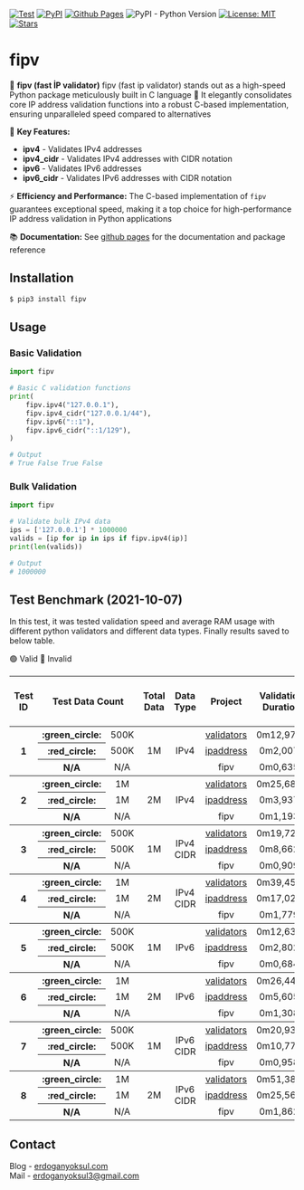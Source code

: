 [![Test](https://github.com/eredotpkfr/fipv/actions/workflows/python-package-test.yml/badge.svg)](https://github.com/eredotpkfr/fipv/actions/workflows/python-package-test.yml)
[![PyPI](https://img.shields.io/pypi/v/fipv)](https://pypi.org/project/fipv/)
[![Github Pages](https://img.shields.io/badge/github-pages-orange.svg)](https://www.erdoganyoksul.com/fipv/)
![PyPI - Python Version](https://img.shields.io/pypi/pyversions/fipv)
[![License: MIT](https://img.shields.io/badge/license-MIT-informational.svg)](https://opensource.org/licenses/MIT)
[![Stars](https://img.shields.io/github/stars/eredotpkfr/fipv?style=social)](https://github.com/eredotpkfr/fipv/stargazers)
# fipv
🚀 **fipv (fast İP validator)** fipv (fast ip validator) stands out as a high-speed Python package meticulously built in C language 🤙 It elegantly consolidates core IP address validation functions into a robust C-based implementation, ensuring unparalleled speed compared to alternatives

🎯 **Key Features:**
-  **ipv4** - Validates IPv4 addresses
-  **ipv4_cidr** - Validates IPv4 addresses with CIDR notation
-  **ipv6** - Validates IPv6 addresses
-  **ipv6_cidr** - Validates IPv6 addresses with CIDR notation

⚡ **Efficiency and Performance:**
The C-based implementation of `fipv` guarantees exceptional speed, making it a top choice for high-performance IP address validation in Python applications

📚 **Documentation:**
See [github pages](https://www.erdoganyoksul.com/fipv/) for the documentation and package reference

## Installation
```sh
$ pip3 install fipv
```
## Usage
### Basic Validation
```python
import fipv

# Basic C validation functions
print(
    fipv.ipv4("127.0.0.1"),
    fipv.ipv4_cidr("127.0.0.1/44"),
    fipv.ipv6("::1"),
    fipv.ipv6_cidr("::1/129"),
)

# Output
# True False True False
```
### Bulk Validation
```python
import fipv

# Validate bulk IPv4 data
ips = ['127.0.0.1'] * 1000000
valids = [ip for ip in ips if fipv.ipv4(ip)]
print(len(valids))

# Output
# 1000000
```

## Test Benchmark (2021-10-07)
In this test, it was tested validation speed and average RAM usage with different python validators and different data types. Finally results saved to below table.

:green_circle: Valid :red_circle: Invalid
<table>
  <thead>
    <tr>
      <th align="center" scope="col">Test ID</th>
      <th align="center" scope="col" colspan="2" scope="colgroup">Test Data Count</th>
      <th align="center" scope="col">Total Data</th>
      <th align="center" scope="col">Data Type</th>
      <th align="center">Project</th>
      <th align="center">Validation Duration</th>
      <th align="center">Avr. RAM Usage (MB)</th>
    </tr>
  </thead>
  <tbody>
    <tr>
      <th align="center" rowspan="3" scope="rowgroup">1</th>
      <th align="center" scope="row">:green_circle:</th>
      <td align="center">500K</td>
      <td align="center" rowspan="3">1M</td>
      <td align="center" rowspan="3">IPv4</td>
      <td align="center">
        <a href="https://github.com/kvesteri/validators" target="_blank">validators</a>
      </td>
      <td align="center">0m12,975s</td>
      <td align="center">85M</td>
    </tr>
    <tr>
      <th align="center" scope="row">:red_circle:</th>
      <td align="center">500K</td>
      <td align="center">
        <a href="https://docs.python.org/3/library/ipaddress.html" target="_blank">ipaddress</a>
      </td>
      <td align="center">0m2,007s</td>
      <td align="center">80M</td>
    </tr>
    <tr>
      <th align="center" scope="row">N/A</th>
      <td align="center">N/A</td>
      <td align="center">fipv</td>
      <td align="center">0m0,635s</td>
      <td align="center">76M</td>
    </tr>
  </tbody>
  <tbody>
    <tr>
      <th align="center" rowspan="3" scope="rowgroup">2</th>
      <th align="center" scope="row">:green_circle:</th>
      <td align="center">1M</td>
      <td align="center" rowspan="3">2M</td>
      <td align="center" rowspan="3">IPv4</td>
      <td align="center">
        <a href="https://github.com/kvesteri/validators" target="_blank">validators</a>
      </td>
      <td align="center">0m25,682s</td>
      <td align="center">151M</td>
    </tr>
    <tr>
      <th align="center" scope="row">:red_circle:</th>
      <td align="center">1M</td>
      <td align="center">
        <a href="https://docs.python.org/3/library/ipaddress.html" target="_blank">ipaddress</a>
      </td>
      <td align="center">0m3,937s</td>
      <td align="center">154M</td>
    </tr>
    <tr>
      <th align="center" scope="row">N/A</th>
      <td align="center">N/A</td>
      <td align="center">fipv</td>
      <td align="center">0m1,193s</td>
      <td align="center">150M</td>
    </tr>
  </tbody>
  <tbody>
    <tr>
      <th align="center" rowspan="3" scope="rowgroup">3</th>
      <th align="center" scope="row">:green_circle:</th>
      <td align="center">500K</td>
      <td align="center" rowspan="3">1M</td>
      <td align="center" rowspan="3">IPv4 CIDR</td>
      <td align="center">
        <a href="https://github.com/kvesteri/validators" target="_blank">validators</a>
      </td>
      <td align="center">0m19,721s</td>
      <td align="center">96M</td>
    </tr>
    <tr>
      <th align="center" scope="row">:red_circle:</th>
      <td align="center">500K</td>
      <td align="center">
        <a href="https://docs.python.org/3/library/ipaddress.html" target="_blank">ipaddress</a>
      </td>
      <td align="center">0m8,662s</td>
      <td align="center">89M</td>
    </tr>
    <tr>
      <th align="center" scope="row">N/A</th>
      <td align="center">N/A</td>
      <td align="center">fipv</td>
      <td align="center">0m0,909s</td>
      <td align="center">77M</td>
    </tr>
  </tbody>
  <tbody>
    <tr>
      <th align="center" rowspan="3" scope="rowgroup">4</th>
      <th align="center" scope="row">:green_circle:</th>
      <td align="center">1M</td>
      <td align="center" rowspan="3">2M</td>
      <td align="center" rowspan="3">IPv4 CIDR</td>
      <td align="center">
        <a href="https://github.com/kvesteri/validators" target="_blank">validators</a>
      </td>
      <td align="center">0m39,457s</td>
      <td align="center">179M</td>
    </tr>
    <tr>
      <th align="center" scope="row">:red_circle:</th>
      <td align="center">1M</td>
      <td align="center">
        <a href="https://docs.python.org/3/library/ipaddress.html" target="_blank">ipaddress</a>
      </td>
      <td align="center">0m17,029s</td>
      <td align="center">174M</td>
    </tr>
    <tr>
      <th align="center" scope="row">N/A</th>
      <td align="center">N/A</td>
      <td align="center">fipv</td>
      <td align="center">0m1,779s</td>
      <td align="center">174M</td>
    </tr>
  </tbody>
  <tbody>
    <tr>
      <th align="center" rowspan="3" scope="rowgroup">5</th>
      <th align="center" scope="row">:green_circle:</th>
      <td align="center">500K</td>
      <td align="center" rowspan="3">1M</td>
      <td align="center" rowspan="3">IPv6</td>
      <td align="center">
        <a href="https://github.com/kvesteri/validators" target="_blank">validators</a>
      </td>
      <td align="center">0m12,633s</td>
      <td align="center">96M</td>
    </tr>
    <tr>
      <th align="center" scope="row">:red_circle:</th>
      <td align="center">500K</td>
      <td align="center">
        <a href="https://docs.python.org/3/library/ipaddress.html" target="_blank">ipaddress</a>
      </td>
      <td align="center">0m2,802s</td>
      <td align="center">92M</td>
    </tr>
    <tr>
      <th align="center" scope="row">N/A</th>
      <td align="center">N/A</td>
      <td align="center">fipv</td>
      <td align="center">0m0,684s</td>
      <td align="center">87M</td>
    </tr>
  </tbody>
  <tbody>
    <tr>
      <th align="center" rowspan="3" scope="rowgroup">6</th>
      <th align="center" scope="row">:green_circle:</th>
      <td align="center">1M</td>
      <td align="center" rowspan="3">2M</td>
      <td align="center" rowspan="3">IPv6</td>
      <td align="center">
        <a href="https://github.com/kvesteri/validators" target="_blank">validators</a>
      </td>
      <td align="center">0m26,449s</td>
      <td align="center">183M</td>
    </tr>
    <tr>
      <th align="center" scope="row">:red_circle:</th>
      <td align="center">1M</td>
      <td align="center">
        <a href="https://docs.python.org/3/library/ipaddress.html" target="_blank">ipaddress</a>
      </td>
      <td align="center">0m5,605s</td>
      <td align="center">177M</td>
    </tr>
    <tr>
      <th align="center" scope="row">N/A</th>
      <td align="center">N/A</td>
      <td align="center">fipv</td>
      <td align="center">0m1,308s</td>
      <td align="center">172M</td>
    </tr>
  </tbody>
  <tbody>
    <tr>
      <th align="center" rowspan="3" scope="rowgroup">7</th>
      <th align="center" scope="row">:green_circle:</th>
      <td align="center">500K</td>
      <td align="center" rowspan="3">1M</td>
      <td align="center" rowspan="3">IPv6 CIDR</td>
      <td align="center">
        <a href="https://github.com/kvesteri/validators" target="_blank">validators</a>
      </td>
      <td align="center">0m20,936s</td>
      <td align="center">99M</td>
    </tr>
    <tr>
      <th align="center" scope="row">:red_circle:</th>
      <td align="center">500K</td>
      <td align="center">
        <a href="https://docs.python.org/3/library/ipaddress.html" target="_blank">ipaddress</a>
      </td>
      <td align="center">0m10,778s</td>
      <td align="center">95M</td>
    </tr>
    <tr>
      <th align="center" scope="row">N/A</th>
      <td align="center">N/A</td>
      <td align="center">fipv</td>
      <td align="center">0m0,958s</td>
      <td align="center">93M</td>
    </tr>
  </tbody>
  <tbody>
    <tr>
      <th align="center" rowspan="3" scope="rowgroup">8</th>
      <th align="center" scope="row">:green_circle:</th>
      <td align="center">1M</td>
      <td align="center" rowspan="3">2M</td>
      <td align="center" rowspan="3">IPv6 CIDR</td>
      <td align="center">
        <a href="https://github.com/kvesteri/validators" target="_blank">validators</a>
      </td>
      <td align="center">0m51,382s</td>
      <td align="center">184M</td>
    </tr>
    <tr>
      <th align="center" scope="row">:red_circle:</th>
      <td align="center">1M</td>
      <td align="center">
        <a href="https://docs.python.org/3/library/ipaddress.html" target="_blank">ipaddress</a>
      </td>
      <td align="center">0m25,563s</td>
      <td align="center">184M</td>
    </tr>
    <tr>
      <th align="center" scope="row">N/A</th>
      <td align="center">N/A</td>
      <td align="center">fipv</td>
      <td align="center">0m1,862s</td>
      <td align="center">168M</td>
    </tr>
  </tbody>
</table>

## Contact
Blog - [erdoganyoksul.com](https://www.erdoganyoksul.com)<br/>
Mail - erdoganyoksul3@gmail.com
